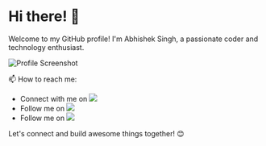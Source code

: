 # Hi there! 👋

Welcome to my GitHub profile! I'm Abhishek Singh, a passionate coder and technology enthusiast.

![Profile Screenshot](name_logo.png)

📫 How to reach me:
- Connect with me on [<img src="https://img.icons8.com/color/48/000000/linkedin.png"/>](https://www.linkedin.com/in/abhisheksingh-fulanekar-17b965223)
- Follow me on [<img src="https://img.icons8.com/color/48/000000/twitter.png"/>](https://twitter.com/abhisheksing484/)
- Follow me on [<img src="https://img.icons8.com/fluent/48/000000/instagram-new.png"/>](https://instagram.com/abhisheksingh_r_f/)
  
Let's connect and build awesome things together! 😊
